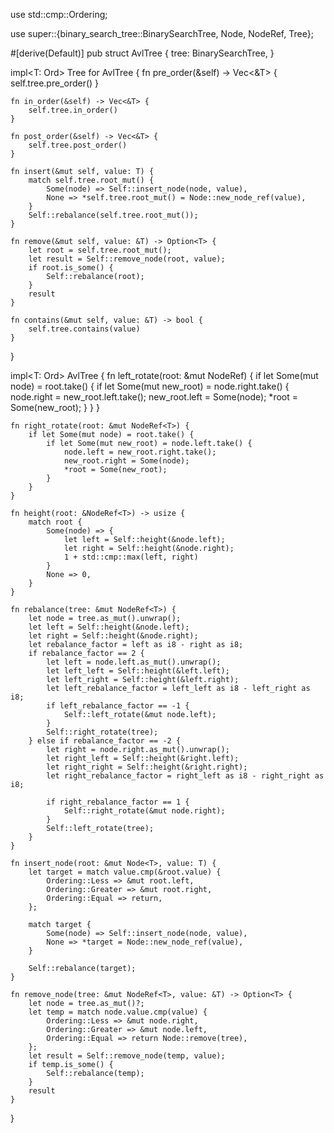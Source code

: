 use std::cmp::Ordering;

use super::{binary_search_tree::BinarySearchTree, Node, NodeRef, Tree};

#[derive(Default)]
pub struct AvlTree<T> {
    tree: BinarySearchTree<T>,
}

impl<T: Ord> Tree<T> for AvlTree<T> {
    fn pre_order(&self) -> Vec<&T> {
        self.tree.pre_order()
    }

    fn in_order(&self) -> Vec<&T> {
        self.tree.in_order()
    }

    fn post_order(&self) -> Vec<&T> {
        self.tree.post_order()
    }

    fn insert(&mut self, value: T) {
        match self.tree.root_mut() {
            Some(node) => Self::insert_node(node, value),
            None => *self.tree.root_mut() = Node::new_node_ref(value),
        }
        Self::rebalance(self.tree.root_mut());
    }

    fn remove(&mut self, value: &T) -> Option<T> {
        let root = self.tree.root_mut();
        let result = Self::remove_node(root, value);
        if root.is_some() {
            Self::rebalance(root);
        }
        result
    }

    fn contains(&mut self, value: &T) -> bool {
        self.tree.contains(value)
    }
}

impl<T: Ord> AvlTree<T> {
    fn left_rotate(root: &mut NodeRef<T>) {
        if let Some(mut node) = root.take() {
            if let Some(mut new_root) = node.right.take() {
                node.right = new_root.left.take();
                new_root.left = Some(node);
                *root = Some(new_root);
            }
        }
    }

    fn right_rotate(root: &mut NodeRef<T>) {
        if let Some(mut node) = root.take() {
            if let Some(mut new_root) = node.left.take() {
                node.left = new_root.right.take();
                new_root.right = Some(node);
                *root = Some(new_root);
            }
        }
    }

    fn height(root: &NodeRef<T>) -> usize {
        match root {
            Some(node) => {
                let left = Self::height(&node.left);
                let right = Self::height(&node.right);
                1 + std::cmp::max(left, right)
            }
            None => 0,
        }
    }

    fn rebalance(tree: &mut NodeRef<T>) {
        let node = tree.as_mut().unwrap();
        let left = Self::height(&node.left);
        let right = Self::height(&node.right);
        let rebalance_factor = left as i8 - right as i8;
        if rebalance_factor == 2 {
            let left = node.left.as_mut().unwrap();
            let left_left = Self::height(&left.left);
            let left_right = Self::height(&left.right);
            let left_rebalance_factor = left_left as i8 - left_right as i8;
            if left_rebalance_factor == -1 {
                Self::left_rotate(&mut node.left);
            }
            Self::right_rotate(tree);
        } else if rebalance_factor == -2 {
            let right = node.right.as_mut().unwrap();
            let right_left = Self::height(&right.left);
            let right_right = Self::height(&right.right);
            let right_rebalance_factor = right_left as i8 - right_right as i8;

            if right_rebalance_factor == 1 {
                Self::right_rotate(&mut node.right);
            }
            Self::left_rotate(tree);
        }
    }

    fn insert_node(root: &mut Node<T>, value: T) {
        let target = match value.cmp(&root.value) {
            Ordering::Less => &mut root.left,
            Ordering::Greater => &mut root.right,
            Ordering::Equal => return,
        };

        match target {
            Some(node) => Self::insert_node(node, value),
            None => *target = Node::new_node_ref(value),
        }

        Self::rebalance(target);
    }

    fn remove_node(tree: &mut NodeRef<T>, value: &T) -> Option<T> {
        let node = tree.as_mut()?;
        let temp = match node.value.cmp(value) {
            Ordering::Less => &mut node.right,
            Ordering::Greater => &mut node.left,
            Ordering::Equal => return Node::remove(tree),
        };
        let result = Self::remove_node(temp, value);
        if temp.is_some() {
            Self::rebalance(temp);
        }
        result
    }
}
